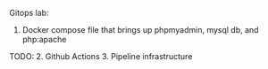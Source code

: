 Gitops lab:

1. Docker compose file that brings up phpmyadmin, mysql db, and php:apache

TODO:
2. Github Actions
3. Pipeline infrastructure
